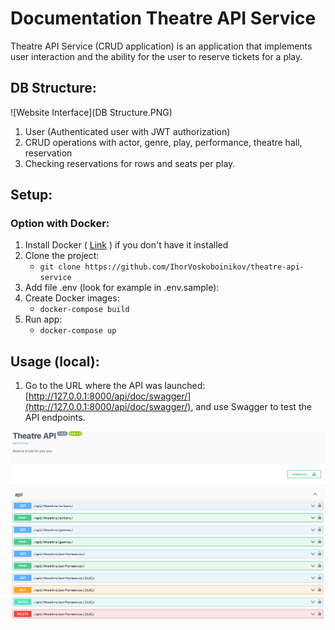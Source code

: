 # Documentation Theatre API Service

Theatre API Service (CRUD application) is an application that implements user interaction and the ability for the user
to reserve tickets for a play.

## DB Structure:

![Website Interface](DB Structure.PNG)

1. User (Authenticated user with JWT authorization)
2. CRUD operations with actor, genre, play, performance, theatre hall, reservation
3. Checking reservations for rows and seats per play.


## Setup:

### Option with Docker:

1. Install Docker ( [Link](https://www.docker.com/products/docker-desktop/) ) if you don't have it installed
2. Clone the project:
    + `git clone https://github.com/IhorVoskoboinikov/theatre-api-service`
3. Add file .env (look for example in .env.sample):
4. Create Docker images:
    + `docker-compose build`
5. Run app:
    + `docker-compose up`

## Usage (local):

1. Go to the URL where the API was
   launched: [http://127.0.0.1:8000/api/doc/swagger/](http://127.0.0.1:8000/api/doc/swagger/), and use Swagger to test
   the API endpoints.

![Website Interface](demo.PNG)

